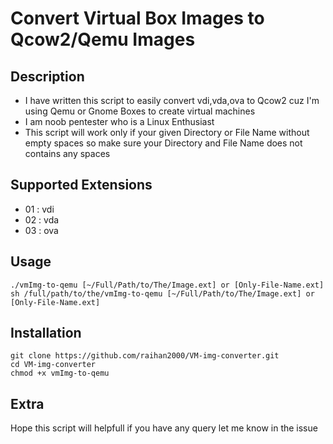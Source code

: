 # Convert Virtual Box Images to Qcow2/Qemu Images

## Description

- I have written this script to easily convert vdi,vda,ova to Qcow2 cuz
  I'm using Qemu or Gnome Boxes to create virtual machines
- I am noob pentester who is a Linux Enthusiast
- This script will work only if your given Directory or
  File Name without empty spaces so make sure your Directory and File Name does not contains
  any spaces

## Supported Extensions
- 01 : vdi
- 02 : vda
- 03 : ova

## Usage

	./vmImg-to-qemu [~/Full/Path/to/The/Image.ext] or [Only-File-Name.ext]
	sh /full/path/to/the/vmImg-to-qemu [~/Full/Path/to/The/Image.ext] or [Only-File-Name.ext]

## Installation

	git clone https://github.com/raihan2000/VM-img-converter.git
	cd VM-img-converter
	chmod +x vmImg-to-qemu

## Extra

  Hope this script will helpfull if you have any query let me know in the issue
